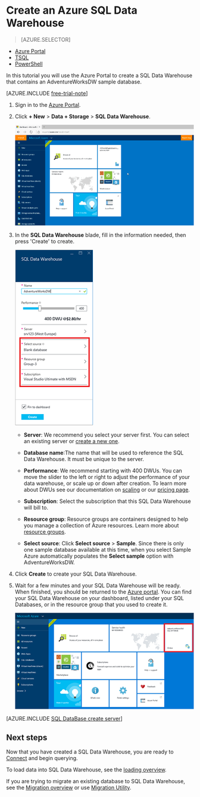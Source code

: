 <properties
   pageTitle="Create a SQL Data Warehouse in the Azure Portal | Microsoft Azure"
   description="Learn how to create an Azure SQL Data Warehouse in the Azure Portal"
   services="sql-data-warehouse"
   documentationCenter="NA"
   authors="barbkess"
   manager="jhubbard"
   editor=""
   tags="azure-sql-data-warehouse"/>

<tags
   ms.service="sql-data-warehouse"
   ms.devlang="NA"
   ms.topic="get-started-article"
   ms.tgt_pltfrm="NA"
   ms.workload="data-services"
   ms.date="06/20/2016"
   ms.author="lodipalm;barbkess;sonyama"/>

# Create an Azure SQL Data Warehouse

> [AZURE.SELECTOR]
- [Azure Portal](sql-data-warehouse-get-started-provision.md)
- [TSQL](sql-data-warehouse-get-started-create-database-tsql.md)
- [PowerShell](sql-data-warehouse-get-started-provision-powershell.md)

In this tutorial you will use the Azure Portal to create a SQL Data Warehouse that contains an AdventureWorksDW sample database.


[AZURE.INCLUDE [free-trial-note](../../includes/free-trial-note.md)]


1. Sign in to the [Azure Portal](https://portal.azure.com).

2. Click **+ New** > **Data + Storage** > **SQL Data Warehouse**.

    ![Create](./media/sql-data-warehouse-get-started-provision/create-sample.gif)

3. In the **SQL Data Warehouse** blade, fill in the information needed, then press 'Create' to create.

    ![Create database](./media/sql-data-warehouse-get-started-provision/create-database.png)

	- **Server**: We recommend you select your server first.  You can select an existing server or [create a new one](./sql-data-warehouse-get-started-new-server.md). 

	- **Database name**:The name that will be used to reference the SQL Data Warehouse.  It must be unique to the server.
	
    - **Performance**: We recommend starting with 400 DWUs. You can move the slider to the left or right to adjust the performance of your data warehouse, or scale up or down after creation.  To learn more about DWUs see our documentation on [scaling](./sql-data-warehouse-manage-compute-overview.md) or our [pricing page](https://azure.microsoft.com/en-us/pricing/details/sql-data-warehouse/). 

    - **Subscription**: Select the subscription that this SQL Data Warehouse will bill to.

    - **Resource group**: Resource groups are containers designed to help you manage a collection of Azure resources. Learn more about [resource groups](../azure-portal/resource-group-portal.md).

    - **Select source**: Click **Select source** > **Sample**. Since there is only one sample database available at this time, when you select Sample Azure automatically populates the **Select sample** option with AdventureWorksDW.

4. Click **Create** to create your SQL Data Warehouse.

5. Wait for a few minutes and your SQL Data Warehouse will be ready. When finished, you should be returned to the [Azure portal](https://portal.azure.com). You can find your SQL Data Warehouse on your dashboard, listed under your SQL Databases, or in the resource group that you used to create it. 

    ![Portal view](./media/sql-data-warehouse-get-started-provision/database-portal-view.png)

[AZURE.INCLUDE [SQL DataBase create server](../../includes/sql-database-create-new-server-firewall-portal.md)] 

## Next steps

Now that you have created a SQL Data Warehouse, you are ready to [Connect](./sql-data-warehouse-connect-overview.md) and begin querying.

To load data into SQL Data Warehouse, see the [loading overview](./sql-data-warehouse-overview-load.md).

If you are trying to migrate an existing database to SQL Data Warehouse, see the [Migration overview](./sql-data-warehouse-overview-migrate.md) or use [Migration Utility](./sql-data-warehouse-migrate-migration-utility.md).

